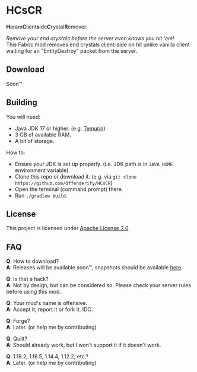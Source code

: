 # HCsCR
**H**aram**C**lient**s**ide**C**rystal**R**emover.

*Remove your end crystals before the server even knows you hit 'em!*  
This Fabric mod removes end crystals client-side on hit unlike vanilla client waiting for an "EntityDestroy" packet from the server.


## Download
Soon™

## Building
You will need:

- Java JDK 17 or higher. (e.g. [Temurin](https://adoptium.net/))
- 3 GB of available RAM.
- A bit of storage.

How to:
- Ensure your JDK is set up properly. (i.e. JDK path is in `JAVA_HOME` environment variable)
- Clone this repo or download it. (e.g. via `git clone https://github.com/Offenderify/HCsCR`)
- Open the terminal (command prompt) there.
- Run `./gradlew build`.

## License
This project is licensed under [Apache License 2.0](LICENSE).

## FAQ
**Q**: How to download?  
**A**: Releases will be available soon™, snapshots should be available [here](https://github.com/Offenderify/HCsCR/actions).

**Q**: Is that a hack?  
**A**: Not by design, but can be considered so. Please check your server rules before using this mod.

**Q**: Your mod's name is offensive.  
**A**: Accept it, report it or fork it. IDC.

**Q**: Forge?  
**A**: Later. (or help me by contributing)

**Q**: Quilt?  
**A**: Should already work, but I won't support it if it doesn't work.

**Q**: 1.18.2, 1.16.5, 1.14.4, 1.12.2, etc.?  
**A**: Later. (or help me by contributing)